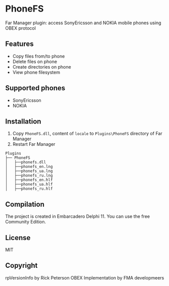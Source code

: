 # PhoneFS

Far Manager plugin: access SonyEricsson and NOKIA mobile phones using OBEX protocol

## Features

- Copy files from/to phone
- Delete files on phone
- Create directories on phone
- View phone filesystem

## Supported phones

- SonyEricsson
- NOKIA

## Installation

1. Copy `PhoneFS.dll`, content of `locale` to `Plugins\PhoneFS` directory of Far Manager
2. Restart Far Manager

```
Plugins
├── PhoneFS
│   ├──phonefs.dll
│   ├──phonefs_en.lng
│   ├──phonefs_ua.lng
│   ├──phonefs_ru.lng
│   ├──phonefs_en.hlf
│   ├──phonefs_ua.hlf
│   ├──phonefs_ru.hlf
```

## Compilation

The project is created in Embarcadero Delphi 11. You can use the free Community Edition.

## License

MIT

## Copyright

rpVersionInfo by Rick Peterson
OBEX Implementation by FMA developmeers
